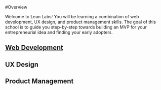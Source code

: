 #Overview

Welcome to Lean Labs!  You will be learning a combination of web development, UX design, and product management skills.  The goal of this school is to guide you step-by-step towards building an MVP for your entrepreneurial idea and finding your early adopters.  


## [Web Development](./web-development) 

## UX Design

## Product Management 
